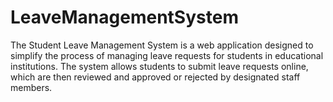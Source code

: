 # LeaveManagementSystem
The Student Leave Management System is a web application designed to simplify the process of managing leave requests for students in educational institutions. The system allows students to submit leave requests online, which are then reviewed and approved or rejected by designated staff members.
